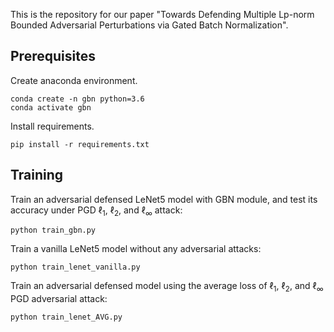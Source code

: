 This is the repository for our paper "Towards Defending Multiple Lp-norm Bounded Adversarial Perturbations via Gated Batch Normalization".

## Prerequisites
Create anaconda environment.
```
conda create -n gbn python=3.6
conda activate gbn
```
Install requirements.
```
pip install -r requirements.txt
```


## Training


Train an adversarial defensed LeNet5 model with GBN module, and test its accuracy under PGD $\ell_{1}$, $\ell_{2}$, and $\ell_{\infty}$ attack:
```
python train_gbn.py
```

Train a vanilla LeNet5 model without any adversarial attacks:
```
python train_lenet_vanilla.py
```

Train an adversarial defensed model using the average loss of $\ell_{1}$, $\ell_{2}$, and $\ell_{\infty}$ PGD adversarial attack:
```
python train_lenet_AVG.py
```
